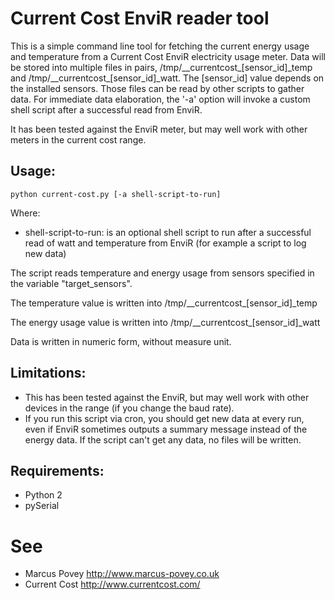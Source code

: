 Current Cost EnviR reader tool
==============================

This is a simple command line tool for fetching the current energy usage and temperature from a Current Cost EnviR electricity usage meter. Data will be stored into multiple files in pairs, /tmp/\_\_currentcost\_[sensor\_id]\_temp and /tmp/\_\_currentcost\_[sensor\_id]\_watt. The [sensor_id] value depends on the installed sensors. Those files can be read by other scripts to gather data. For immediate data elaboration, the '-a' option will invoke a custom shell script after a successful read from EnviR.

It has been tested against the EnviR meter, but may well work with other meters in the current cost range.
	
Usage:
------
	
	python current-cost.py [-a shell-script-to-run]

Where:

 * shell-script-to-run: is an optional shell script to run after a successful read of watt and temperature from EnviR (for example a script to log new data)

The script reads temperature and energy usage from sensors specified in the variable "target_sensors".

The temperature value is written into /tmp/\_\_currentcost\_[sensor\_id]\_temp

The energy usage value is written into /tmp/\_\_currentcost\_[sensor\_id]\_watt

Data is written in numeric form, without measure unit.

Limitations:
------------

 * This has been tested against the EnviR, but may well work with other devices in the range (if you change the baud rate).
 * If you run this script via cron, you should get new data at every run, even if EnviR sometimes outputs a summary message instead of the energy data. If the script can't get any data, no files will be written.

Requirements:
-------------
 
 * Python 2
 * pySerial

See
===

 * Marcus Povey <http://www.marcus-povey.co.uk>
 * Current Cost <http://www.currentcost.com/>
	 
